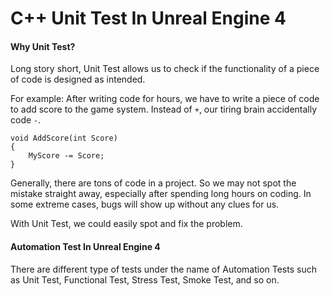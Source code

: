 # C++ Unit Test In Unreal Engine 4

#### Why Unit Test?
Long story short, Unit Test allows us to check if the functionality of a piece of code is designed as intended. 

For example: After writing code for hours, we have to write a piece of code to add score to the game system. Instead of `+`, our tiring brain accidentally code `-`. 
```
void AddScore(int Score)
{
    MyScore -= Score;
}
```
Generally, there are tons of code in a project. So we may not spot the mistake straight away, especially after spending long hours on coding. In some extreme cases, bugs will show up without any clues for us.

With Unit Test, we could easily spot and fix the problem.

#### Automation Test In Unreal Engine 4
There are different type of tests under the name of Automation Tests such as Unit Test, Functional Test, Stress Test, Smoke Test, and so on. 
